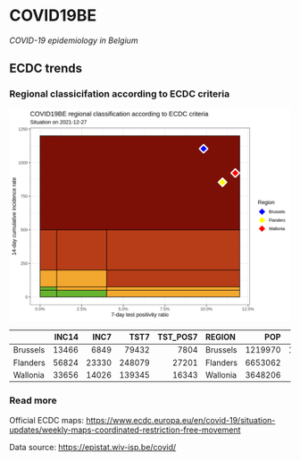 
# COVID19BE

*COVID-19 epidemiology in Belgium*

## ECDC trends

### Regional classicifation according to ECDC criteria

![](COVID9BE-ecdc-trend.png)

|          | INC14 |  INC7 |   TST7 | TST\_POS7 | REGION   |     POP | INC14\_RT |       PR7 |          GR |
| :------- | ----: | ----: | -----: | --------: | :------- | ------: | --------: | --------: | ----------: |
| Brussels | 13466 |  6849 |  79432 |      7804 | Brussels | 1219970 | 1103.7976 | 0.0982476 |   0.0350612 |
| Flanders | 56824 | 23330 | 248079 |     27201 | Flanders | 6653062 |  854.1030 | 0.1096465 | \-0.3034573 |
| Wallonia | 33656 | 14026 | 139345 |     16343 | Wallonia | 3648206 |  922.5356 | 0.1172844 | \-0.2854814 |

### Read more

Official ECDC maps:
<https://www.ecdc.europa.eu/en/covid-19/situation-updates/weekly-maps-coordinated-restriction-free-movement>

Data source: <https://epistat.wiv-isp.be/covid/>
